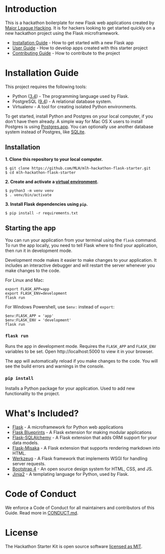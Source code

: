 # Introduction

This is a hackathon boilerplate for new Flask web applications created by [Major League Hacking](https://github.com/MLH). It is for hackers looking to get started quickly on a new hackathon project using the Flask microframework.

* [Installation Guide](#installation-guide) - How to get started with a new Flask app
* [User Guide](/user-guide) - How to develop apps created with this starter project
* [Contributing Guide](/contributing) - How to contribute to the project

# <a name='installation-guide'>Installation Guide</a>

This project requires the following tools:

* Python ([3.4](https://www.python.org/downloads/)) - The programming language used by Flask.
* PostgreSQL ([9.4](https://wiki.postgresql.org/wiki/What's_new_in_PostgreSQL_9.4)) - A relational database system.
* Virtualenv - A tool for creating isolated Python environments.

To get started, install Python and Postgres on your local computer, if you don't have them already. A simple way for Mac OS X users to install Postgres is using [Postgres.app](https://postgresapp.com/). You can optionally use another database system instead of Postgres, like [SQLite](http://flask.pocoo.org/docs/1.0/patterns/sqlite3/).

## Installation

**1. Clone this repository to your local computer.**

```
$ git clone https://github.com/MLH/mlh-hackathon-flask-starter.git
$ cd mlh-hackathon-flask-starter
```

**2. Create and activate a [virtual environment](http://flask.pocoo.org/docs/1.0/installation/#virtual-environments).**

```
$ python3 -m venv venv
$ . venv/bin/activate
```

**3. Install Flask dependencies using `pip`.**

```
$ pip install -r requirements.txt
```


## Starting the app

You can run your application from your terminal using the `flask` command. To run the app locally, you need to tell Flask where to find your application, then run it in development mode.

Development mode makes it easier to make changes to your application. It includes an interactive debugger and will restart the server whenever you make changes to the code.

For Linux and Mac:

```
export FLASK_APP=app
export FLASK_ENV=development
flask run
```

For Windows Powershell, use `$env:` instead of `export`:

```
$env:FLASK_APP = 'app'
$env:FLASK_ENV = 'development'
flask run
```

### `flask run`

Runs the app in development mode. Requires the `FLASK_APP` and `FLASK_ENV` variables to be set.
Open http://localhost:5000 to view it in your browser.

The app will automatically reload if you make changes to the code.
You will see the build errors and warnings in the console.

### `pip install`

Installs a Python package for your application. Used to add new functionality to the project.

# What's Included?

* [Flask](http://flask.pocoo.org/) - A microframework for Python web applications
* [Flask Blueprints](http://flask.pocoo.org/docs/1.0/blueprints/) - A Flask extension for making modular applications
* [Flask-SQLAlchemy](http://flask-sqlalchemy.pocoo.org/2.3/) - A Flask extension that adds ORM support for your data models.
* [Flask-Misaka](https://flask-misaka.readthedocs.io) - A Flask extension that supports rendering markdown into HTML.
* [Werkzeug](http://werkzeug.pocoo.org/) - A Flask framework that implements WSGI for handling server requests.
* [Bootstrap 4](https://getbootstrap.com/) - An open source design system for HTML, CSS, and JS.
* [Jinja2](http://jinja.pocoo.org/docs/2.10/) - A templating language for Python, used by Flask.

# Code of Conduct

We enforce a Code of Conduct for all maintainers and contributors of this Guide. Read more in [CONDUCT.md](https://github.com/MLH/mlh-hackathon-flask-starter/blob/master/starter/docs/CONDUCT.md).

# License

The Hackathon Starter Kit is open source software [licensed as MIT](https://github.com/nlaz/github-hackathon-starter/blob/master/LICENSE.md).
